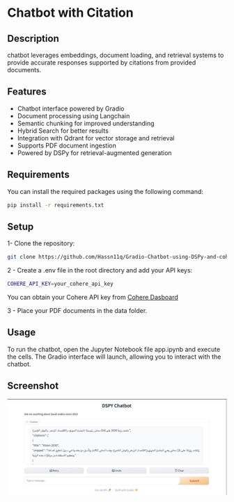 # Chatbot with Citation

## Description

chatbot leverages embeddings, document loading, and retrieval systems to provide accurate responses supported by citations from provided documents.

## Features

- Chatbot interface powered by Gradio
- Document processing using Langchain
- Semantic chunking for improved understanding
- Hybrid Search for better results 
- Integration with Qdrant for vector storage and retrieval
- Supports PDF document ingestion
- Powered by DSPy for retrieval-augmented generation


## Requirements

You can install the required packages using the following command:

```bash
pip install -r requirements.txt
```

## Setup 
1- Clone the repository:

```bash
git clone https://github.com/Hassn11q/Gradio-Chatbot-using-DSPy-and-cohere.git
```
2 - Create a .env file in the root directory and add your API keys:
```bash
COHERE_API_KEY=your_cohere_api_key
```
You can obtain your Cohere API key from [Cohere Dasboard](https://dashboard.cohere.com/welcome/login)

3 - Place your PDF documents in the data folder.

## Usage 
To run the chatbot, open the Jupyter Notebook file app.ipynb and execute the cells. The Gradio interface will launch, allowing you to interact with the chatbot.

## Screenshot
![DSPY Chatbot Screenshot](images/Screenshot.png)
